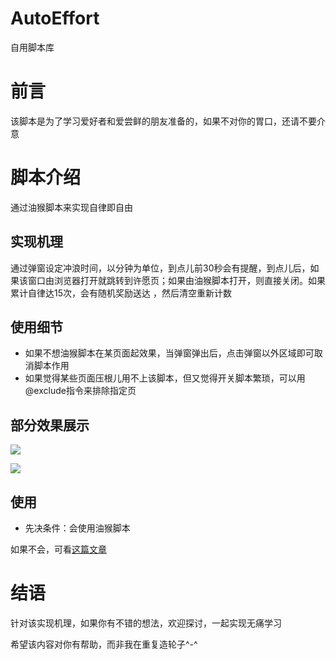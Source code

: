 # AutoEffort
自用脚本库

# 前言

该脚本是为了学习爱好者和爱尝鲜的朋友准备的，如果不对你的胃口，还请不要介意

# 脚本介绍

通过油猴脚本来实现自律即自由

## 实现机理

通过弹窗设定冲浪时间，以分钟为单位，到点儿前30秒会有提醒，到点儿后，如果该窗口由浏览器打开就跳转到许愿页；如果由油猴脚本打开，则直接关闭。如果累计自律达15次，会有随机奖励送达 ，然后清空重新计数

## 使用细节

- 如果不想油猴脚本在某页面起效果，当弹窗弹出后，点击弹窗以外区域即可取消脚本作用
- 如果觉得某些页面压根儿用不上该脚本，但又觉得开关脚本繁琐，可以用@exclude指令来排除指定页

## 部分效果展示

![](https://mk-image-article.oss-cn-hangzhou.aliyuncs.com/img/zy_year.jpg)

![](https://mk-image-article.oss-cn-hangzhou.aliyuncs.com/img/20230609172132.png)

## 使用

- 先决条件：会使用油猴脚本

如果不会，可看[这篇文章](https://mp.weixin.qq.com/s?__biz=MzkzNzM0MzA5NA==&mid=2247487315&idx=3&sn=a32c75519ee0ef237ad60fa7afe94f4c&chksm=c291ae4af5e6275c80ce7a0e05d6248bd08711cfb20390c5ddbc02414913f7dfe167331823f9&token=206556744&lang=zh_CN#rd)

# 结语

针对该实现机理，如果你有不错的想法，欢迎探讨，一起实现无痛学习

希望该内容对你有帮助，而非我在重复造轮子^-^


